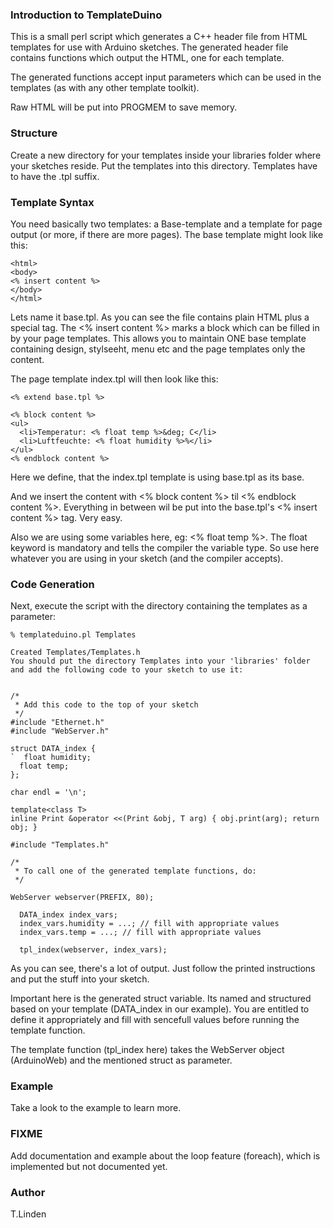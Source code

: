 ### Introduction to TemplateDuino

This is a small perl script which generates a C++ header
file from HTML templates for use with Arduino sketches.
The generated header file contains functions which output
the HTML, one for each template.

The generated functions accept input parameters which
can be used in the templates (as with any other template
toolkit).

Raw HTML will be put into PROGMEM to save memory.

### Structure

Create a new directory for your templates inside your libraries
folder where your sketches reside. Put the templates into this
directory. Templates have to have the .tpl suffix.

### Template Syntax

You need basically two templates: a Base-template and a template
for page output (or more, if there are more pages). The base template
might look like this:

```
<html>
<body>
<% insert content %>
</body>
</html>
```

Lets name it base.tpl. As you can see the file contains plain HTML plus a special
tag. The <% insert content %> marks a block which can be filled in by
your page templates. This allows you to maintain ONE base template containing
design, stylseeht, menu etc and the page templates only the content.

The page template index.tpl will then look like this:

```
<% extend base.tpl %>

<% block content %>
<ul>
  <li>Temperatur: <% float temp %>&deg; C</li>
  <li>Luftfeuchte: <% float humidity %>%</li>
</ul>
<% endblock content %>

```


Here we define, that the index.tpl template is using base.tpl as its base.

And we insert the content with <% block content %> til <% endblock content %>. Everything
in between wil be put into the base.tpl's <% insert content %> tag. Very easy.

Also we are using some variables here, eg: <% float temp %>. The float keyword is
mandatory and tells the compiler the variable type. So use here whatever you are
using in your sketch (and the compiler accepts).

### Code Generation

Next, execute the script with the directory containing the templates as a parameter:

```
% templateduino.pl Templates 

Created Templates/Templates.h
You should put the directory Templates into your 'libraries' folder
and add the following code to your sketch to use it:


/*
 * Add this code to the top of your sketch
 */
#include "Ethernet.h"
#include "WebServer.h"

struct DATA_index {
`  float humidity;
  float temp;
};

char endl = '\n';

template<class T>
inline Print &operator <<(Print &obj, T arg) { obj.print(arg); return obj; }

#include "Templates.h"

/*
 * To call one of the generated template functions, do:
 */

WebServer webserver(PREFIX, 80);

  DATA_index index_vars;
  index_vars.humidity = ...; // fill with appropriate values
  index_vars.temp = ...; // fill with appropriate values

  tpl_index(webserver, index_vars);

```

As you can see, there's a lot of output. Just follow the printed
instructions and put the stuff into your sketch.

Important here is the generated struct variable. Its named and structured
based on your template (DATA_index in our example). You are entitled to
define it appropriately and fill with sencefull values before running
the template function.

The template function (tpl_index here) takes the WebServer object (ArduinoWeb)
and the mentioned struct as parameter.

### Example

Take a look to the example to learn more.

### FIXME

Add documentation and example about the loop feature (foreach), which
is implemented but not documented yet.

### Author

T.Linden

